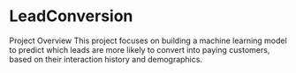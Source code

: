 # LeadConversion
Project Overview
This project focuses on building a machine learning model to predict which leads are more likely to convert into paying customers, based on their interaction history and demographics.
